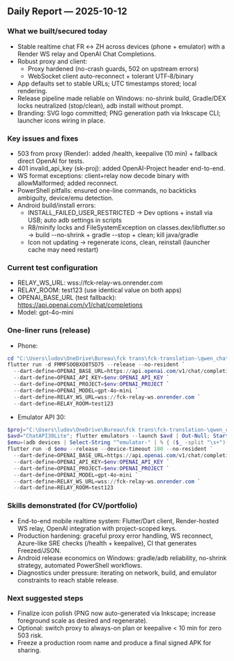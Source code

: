 ## Daily Report — 2025-10-12

### What we built/secured today
- Stable realtime chat FR ↔ ZH across devices (phone + emulator) with a Render WS relay and OpenAI Chat Completions.
- Robust proxy and client:
  - Proxy hardened (no-crash guards, 502 on upstream errors)
  - WebSocket client auto-reconnect + tolerant UTF‑8/binary
- App defaults set to stable URLs; UTC timestamps stored; local rendering.
- Release pipeline made reliable on Windows: no-shrink build, Gradle/DEX locks neutralized (stop/clean), adb install without prompt.
- Branding: SVG logo committed; PNG generation path via Inkscape CLI; launcher icons wiring in place.

### Key issues and fixes
- 503 from proxy (Render): added /health, keepalive (10 min) + fallback direct OpenAI for tests.
- 401 invalid_api_key (sk-proj): added OpenAI-Project header end-to-end.
- WS format exceptions: client+relay now decode binary with allowMalformed; added reconnect.
- PowerShell pitfalls: ensured one-line commands, no backticks ambiguity, device/emu detection.
- Android build/install errors:
  - INSTALL_FAILED_USER_RESTRICTED → Dev options + install via USB; auto adb settings in scripts
  - R8/minify locks and FileSystemException on classes.dex/libflutter.so → build --no-shrink + gradle --stop + clean; kill java/gradle
  - Icon not updating → regenerate icons, clean, reinstall (launcher cache may need restart)

### Current test configuration
- RELAY_WS_URL: wss://fck-relay-ws.onrender.com
- RELAY_ROOM: test123 (use identical value on both apps)
- OPENAI_BASE_URL (test fallback): https://api.openai.com/v1/chat/completions
- Model: gpt-4o-mini

### One-liner runs (release)
- Phone:
```powershell
cd "C:\Users\ludov\OneDrive\Bureau\fck trans\fck-translation-\qwen_chat_openai"
flutter run -d FMMFSOOBXO8T5D75 --release --no-resident `
  --dart-define=OPENAI_BASE_URL=https://api.openai.com/v1/chat/completions `
  --dart-define=OPENAI_API_KEY=$env:OPENAI_API_KEY `
  --dart-define=OPENAI_PROJECT=$env:OPENAI_PROJECT `
  --dart-define=OPENAI_MODEL=gpt-4o-mini `
  --dart-define=RELAY_WS_URL=wss://fck-relay-ws.onrender.com `
  --dart-define=RELAY_ROOM=test123
```
- Emulator API 30:
```powershell
$proj="C:\Users\ludov\OneDrive\Bureau\fck trans\fck-translation-\qwen_chat_openai"; cd $proj
$avd="ChatAPI30Lite"; flutter emulators --launch $avd | Out-Null; Start-Sleep 10
$emu=(adb devices | Select-String "^emulator-" | % { ($_ -split "\s+")[0] } | Select-Object -First 1)
flutter run -d $emu --release --device-timeout 180 --no-resident `
  --dart-define=OPENAI_BASE_URL=https://api.openai.com/v1/chat/completions `
  --dart-define=OPENAI_API_KEY=$env:OPENAI_API_KEY `
  --dart-define=OPENAI_PROJECT=$env:OPENAI_PROJECT `
  --dart-define=OPENAI_MODEL=gpt-4o-mini `
  --dart-define=RELAY_WS_URL=wss://fck-relay-ws.onrender.com `
  --dart-define=RELAY_ROOM=test123
```

### Skills demonstrated (for CV/portfolio)
- End-to-end mobile realtime system: Flutter/Dart client, Render-hosted WS relay, OpenAI integration with project-scoped keys.
- Production hardening: graceful proxy error handling, WS reconnect, Azure-like SRE checks (/health + keepalive), CI that generates Freezed/JSON.
- Android release economics on Windows: gradle/adb reliability, no-shrink strategy, automated PowerShell workflows.
- Diagnostics under pressure: iterating on network, build, and emulator constraints to reach stable release.

### Next suggested steps
- Finalize icon polish (PNG now auto-generated via Inkscape; increase foreground scale as desired and regenerate).
- Optional: switch proxy to always-on plan or keepalive < 10 min for zero 503 risk.
- Freeze a production room name and produce a final signed APK for sharing.


